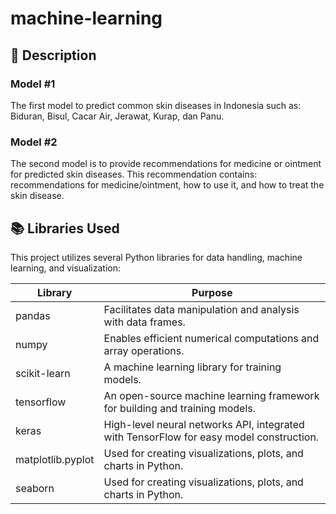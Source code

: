 # machine-learning

## 📑 Description

### Model #1

The first model to predict common skin diseases in Indonesia such as:
Biduran, Bisul, Cacar Air, Jerawat, Kurap, dan Panu.

### Model #2

The second model is to provide recommendations for medicine or ointment for predicted skin diseases. This recommendation contains:
recommendations for medicine/ointment, how to use it, and how to treat the skin disease.

## 📚 Libraries Used

This project utilizes several Python libraries for data handling, machine learning, and visualization:

| Library           | Purpose                                                                                 |
| ----------------- | --------------------------------------------------------------------------------------- |
| pandas            | Facilitates data manipulation and analysis with data frames.                            |
| numpy             | Enables efficient numerical computations and array operations.                          |
| scikit-learn      | A machine learning library for training models.                                         |
| tensorflow        | An open-source machine learning framework for building and training models.             |
| keras             | High-level neural networks API, integrated with TensorFlow for easy model construction. |
| matplotlib.pyplot | Used for creating visualizations, plots, and charts in Python.                          |
| seaborn           | Used for creating visualizations, plots, and charts in Python.                          |
